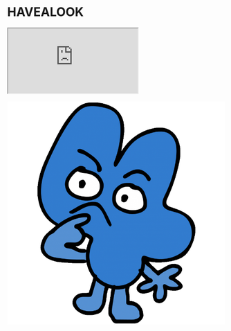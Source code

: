 # HAVEALOOK 
<iframe src="https://ryon.atabook.org/"></iframe>

![image alt](https://github.com/V1rusXH4v0c/HAVEALOOK/blob/6ae2f4ae320c738eefcbcd09d3c0a49bdc51ab67/Four-Bfb.png)
